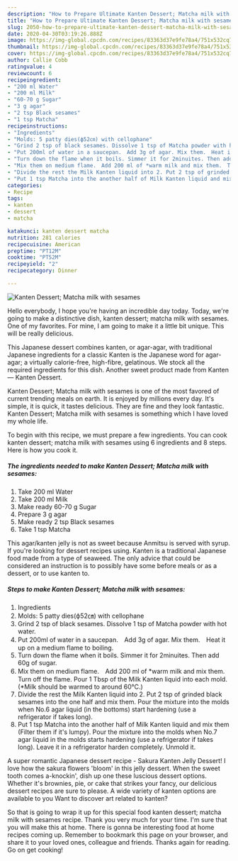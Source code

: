 ```yaml
---
description: "How to Prepare Ultimate Kanten Dessert; Matcha milk with sesames"
title: "How to Prepare Ultimate Kanten Dessert; Matcha milk with sesames"
slug: 2050-how-to-prepare-ultimate-kanten-dessert-matcha-milk-with-sesames
date: 2020-04-30T03:19:26.888Z
image: https://img-global.cpcdn.com/recipes/83363d37e9fe78a4/751x532cq70/kanten-dessert-matcha-milk-with-sesames-recipe-main-photo.jpg
thumbnail: https://img-global.cpcdn.com/recipes/83363d37e9fe78a4/751x532cq70/kanten-dessert-matcha-milk-with-sesames-recipe-main-photo.jpg
cover: https://img-global.cpcdn.com/recipes/83363d37e9fe78a4/751x532cq70/kanten-dessert-matcha-milk-with-sesames-recipe-main-photo.jpg
author: Callie Cobb
ratingvalue: 4
reviewcount: 6
recipeingredient:
- "200 ml Water"
- "200 ml Milk"
- "60-70 g Sugar"
- "3 g agar"
- "2 tsp Black sesames"
- "1 tsp Matcha"
recipeinstructions:
- "Ingredients"
- "Molds: 5 patty dies(ф52㎝) with cellophane"
- "Grind 2 tsp of black sesames. Dissolve 1 tsp of Matcha powder with hot water."
- "Put 200ml of water in a saucepan.　Add 3g of agar. Mix them.　Heat it up on a medium flame to boiling."
- "Turn down the flame when it boils. Simmer it for 2minuites. Then add 60g of sugar."
- "Mix them on medium flame.　Add 200 ml of *warm milk and mix them.　Turn off the flame. Pour 1 Tbsp of the Milk Kanten liquid into each mold. (*Milk should be warmed to around 60℃.)"
- "Divide the rest the Milk Kanten liquid into 2. Put 2 tsp of grinded black sesames into the one half and mix them. Pour the mixture into the molds when No.6 agar liquid (in the bottoms) start hardening (use a refrigerator if takes long)."
- "Put 1 tsp Matcha into the another half of Milk Kanten liquid and mix them (Filter them if it&#39;s lumpy). Pour the mixture into the molds when No.7 agar liquid in the molds starts hardening (use a refrigerator if takes long). Leave it in a refrigerator harden completely. Unmold it."
categories:
- Recipe
tags:
- kanten
- dessert
- matcha

katakunci: kanten dessert matcha 
nutrition: 281 calories
recipecuisine: American
preptime: "PT12M"
cooktime: "PT52M"
recipeyield: "2"
recipecategory: Dinner

---
```



![Kanten Dessert; Matcha milk with sesames](https://img-global.cpcdn.com/recipes/83363d37e9fe78a4/751x532cq70/kanten-dessert-matcha-milk-with-sesames-recipe-main-photo.jpg)

Hello everybody, I hope you're having an incredible day today. Today, we're going to make a distinctive dish, kanten dessert; matcha milk with sesames. One of my favorites. For mine, I am going to make it a little bit unique. This will be really delicious.

This Japanese dessert combines kanten, or agar-agar, with traditional Japanese ingredients for a classic Kanten is the Japanese word for agar-agar; a virtually calorie-free, high-fibre, gelatinous. We stock all the required ingredients for this dish. Another sweet product made from Kanten — Kanten Dessert.

Kanten Dessert; Matcha milk with sesames is one of the most favored of current trending meals on earth. It is enjoyed by millions every day. It's simple, it is quick, it tastes delicious. They are fine and they look fantastic. Kanten Dessert; Matcha milk with sesames is something which I have loved my whole life.


To begin with this recipe, we must prepare a few ingredients. You can cook kanten dessert; matcha milk with sesames using 6 ingredients and 8 steps. Here is how you cook it.

<!--inarticleads1-->

##### The ingredients needed to make Kanten Dessert; Matcha milk with sesames:

1. Take 200 ml Water
1. Take 200 ml Milk
1. Make ready 60-70 g Sugar
1. Prepare 3 g agar
1. Make ready 2 tsp Black sesames
1. Take 1 tsp Matcha


This agar/kanten jelly is not as sweet because Anmitsu is served with syrup. If you&#39;re looking for dessert recipes using. Kanten is a traditional Japanese food made from a type of seaweed. The only advice that could be considered an instruction is to possibly have some before meals or as a dessert, or to use kanten to. 

<!--inarticleads2-->

##### Steps to make Kanten Dessert; Matcha milk with sesames:

1. Ingredients
1. Molds: 5 patty dies(ф52㎝) with cellophane
1. Grind 2 tsp of black sesames. Dissolve 1 tsp of Matcha powder with hot water.
1. Put 200ml of water in a saucepan.　Add 3g of agar. Mix them.　Heat it up on a medium flame to boiling.
1. Turn down the flame when it boils. Simmer it for 2minuites. Then add 60g of sugar.
1. Mix them on medium flame.　Add 200 ml of *warm milk and mix them.　Turn off the flame. Pour 1 Tbsp of the Milk Kanten liquid into each mold. (*Milk should be warmed to around 60℃.)
1. Divide the rest the Milk Kanten liquid into 2. Put 2 tsp of grinded black sesames into the one half and mix them. Pour the mixture into the molds when No.6 agar liquid (in the bottoms) start hardening (use a refrigerator if takes long).
1. Put 1 tsp Matcha into the another half of Milk Kanten liquid and mix them (Filter them if it&#39;s lumpy). Pour the mixture into the molds when No.7 agar liquid in the molds starts hardening (use a refrigerator if takes long). Leave it in a refrigerator harden completely. Unmold it.


A super romantic Japanese dessert recipe - Sakura Kanten Jelly Dessert! I love how the sakura flowers &#39;bloom&#39; in this jelly dessert. When the sweet tooth comes a-knockin&#39;, dish up one these luscious dessert options. Whether it&#39;s brownies, pie, or cake that strikes your fancy, our delicious dessert recipes are sure to please. A wide variety of kanten options are available to you Want to discover art related to kanten? 

So that is going to wrap it up for this special food kanten dessert; matcha milk with sesames recipe. Thank you very much for your time. I'm sure that you will make this at home. There is gonna be interesting food at home recipes coming up. Remember to bookmark this page on your browser, and share it to your loved ones, colleague and friends. Thanks again for reading. Go on get cooking!
